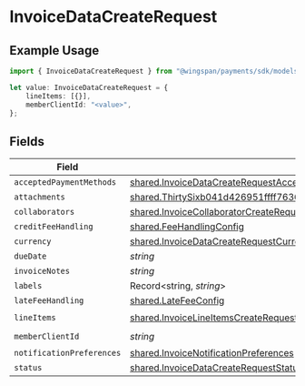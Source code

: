 # InvoiceDataCreateRequest

## Example Usage

```typescript
import { InvoiceDataCreateRequest } from "@wingspan/payments/sdk/models/shared";

let value: InvoiceDataCreateRequest = {
    lineItems: [{}],
    memberClientId: "<value>",
};
```

## Fields

| Field                                                                                                                                                                                   | Type                                                                                                                                                                                    | Required                                                                                                                                                                                | Description                                                                                                                                                                             |
| --------------------------------------------------------------------------------------------------------------------------------------------------------------------------------------- | --------------------------------------------------------------------------------------------------------------------------------------------------------------------------------------- | --------------------------------------------------------------------------------------------------------------------------------------------------------------------------------------- | --------------------------------------------------------------------------------------------------------------------------------------------------------------------------------------- |
| `acceptedPaymentMethods`                                                                                                                                                                | [shared.InvoiceDataCreateRequestAcceptedPaymentMethods](../../../sdk/models/shared/invoicedatacreaterequestacceptedpaymentmethods.md)[]                                                 | :heavy_minus_sign:                                                                                                                                                                      | N/A                                                                                                                                                                                     |
| `attachments`                                                                                                                                                                           | [shared.ThirtySixb041d426951ffff76360faf03ef8ae938bed9739e6ad9f51acb982782296a2](../../../sdk/models/shared/thirtysixb041d426951ffff76360faf03ef8ae938bed9739e6ad9f51acb982782296a2.md) | :heavy_minus_sign:                                                                                                                                                                      | N/A                                                                                                                                                                                     |
| `collaborators`                                                                                                                                                                         | [shared.InvoiceCollaboratorCreateRequest](../../../sdk/models/shared/invoicecollaboratorcreaterequest.md)[]                                                                             | :heavy_minus_sign:                                                                                                                                                                      | N/A                                                                                                                                                                                     |
| `creditFeeHandling`                                                                                                                                                                     | [shared.FeeHandlingConfig](../../../sdk/models/shared/feehandlingconfig.md)                                                                                                             | :heavy_minus_sign:                                                                                                                                                                      | N/A                                                                                                                                                                                     |
| `currency`                                                                                                                                                                              | [shared.InvoiceDataCreateRequestCurrency](../../../sdk/models/shared/invoicedatacreaterequestcurrency.md)                                                                               | :heavy_minus_sign:                                                                                                                                                                      | N/A                                                                                                                                                                                     |
| `dueDate`                                                                                                                                                                               | *string*                                                                                                                                                                                | :heavy_minus_sign:                                                                                                                                                                      | N/A                                                                                                                                                                                     |
| `invoiceNotes`                                                                                                                                                                          | *string*                                                                                                                                                                                | :heavy_minus_sign:                                                                                                                                                                      | N/A                                                                                                                                                                                     |
| `labels`                                                                                                                                                                                | Record<string, *string*>                                                                                                                                                                | :heavy_minus_sign:                                                                                                                                                                      | N/A                                                                                                                                                                                     |
| `lateFeeHandling`                                                                                                                                                                       | [shared.LateFeeConfig](../../../sdk/models/shared/latefeeconfig.md)                                                                                                                     | :heavy_minus_sign:                                                                                                                                                                      | N/A                                                                                                                                                                                     |
| `lineItems`                                                                                                                                                                             | [shared.InvoiceLineItemsCreateRequest](../../../sdk/models/shared/invoicelineitemscreaterequest.md)[]                                                                                   | :heavy_check_mark:                                                                                                                                                                      | N/A                                                                                                                                                                                     |
| `memberClientId`                                                                                                                                                                        | *string*                                                                                                                                                                                | :heavy_check_mark:                                                                                                                                                                      | N/A                                                                                                                                                                                     |
| `notificationPreferences`                                                                                                                                                               | [shared.InvoiceNotificationPreferences](../../../sdk/models/shared/invoicenotificationpreferences.md)                                                                                   | :heavy_minus_sign:                                                                                                                                                                      | N/A                                                                                                                                                                                     |
| `status`                                                                                                                                                                                | [shared.InvoiceDataCreateRequestStatus](../../../sdk/models/shared/invoicedatacreaterequeststatus.md)                                                                                   | :heavy_minus_sign:                                                                                                                                                                      | N/A                                                                                                                                                                                     |